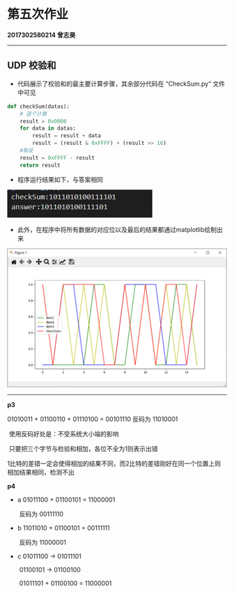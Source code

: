 # 第五次作业

**2017302580214 曾志昊**

----

## UDP   校验和

* 代码展示了校验和的最主要计算步骤，其余部分代码在  “CheckSum.py”  文件中可见

```python
def checkSum(datas):
    # 逐个计算
    result = 0x0000
    for data in datas:
        result = result + data
        result = (result & 0xFFFF) + (result >> 16)
    #取反 
    result = 0xFFFF - result
    return result
```

* 程序运行结果如下，与答案相同

![pic2](pic2.png)

* 此外，在程序中将所有数据的对应位以及最后的结果都通过matplotlib绘制出来

![pic1](pic1.png)

-----



**p3**

  01010011  +  01100110  +  01110100  =  00101110  反码为 11010001

​	使用反码好处是：不受系统大小端的影响

​	只要把三个字节与检验和相加，各位不全为1则表示出错

​    1比特的差错一定会使得相加的结果不同，而2比特的差错刚好在同一个位置上则相加结果相同，检测不出

**p4**

* a	01011100 + 01100101 = 11000001

  ​		反码为 00111110

* b    11011010 + 01100101 =  00111111

  ​		反码为 11000001

* c     01011100 -> 01011101

  ​	   01100101 -> 01100100

  ​	   01011101 + 01100100 = 11000001


